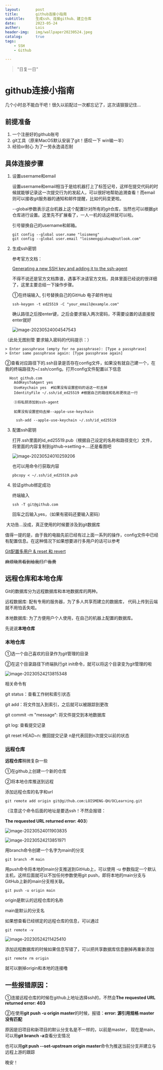 ```yaml
---
layout:       post  
title:        github连接小指南
subtitle:     生成ssh、连接github、建立仓库
date:         2023-05-24
auther:       Lois
header-img:   img/wallpaper20230524.jpeg
catalog:      true  
tags:  
    - SSH
    - Github

---
```


> "日复一日"

# github连接小指南

几个小时总不能白干吧！很久以前配过一次都忘记了，这次请狠狠记住...


## 前提准备

1. 一个注册好的github账号
2. git工具（原来MacOS默认安装了git！感叹一下 win输一半）
3. 经验or耐心 为了一劳永逸请忍耐

## 具体连接步骤



1. 设置username和email   

   

   设置username和email相当于是给机器打上了标签记号，这样在提交代码的时候就能够记录这一次提交行为的发起人，可以很好地帮助追溯查看！而email则可以接收git服务器的通知和邮件提醒，比如代码变更啦。      

    

   --global参数表示这台机器上这个配置针对所有的git仓库，当然也可以根据git仓库进行设置。这里先不扩展看了，一人一机的话这样就可以啦。    

   

   引号替换自己的username和邮箱。

   ```
   git config --global user.name "loismeng"
   git config --global user.email "loismengqiuhua@outlook.com"
   ```

   

2. 生成ssh密钥

   

   参考官方文档：

   [Generating a new SSH key and adding it to the ssh-agent](!https://docs.github.com/en/authentication/connecting-to-github-with-ssh/generating-a-new-ssh-key-and-adding-it-to-the-ssh-agent)

   不得不说还是官方文档靠谱，遇事不决请官方文档，具体里面已经说的很详细了，这里主要总结一下操作步骤。  

   

   ①在终端输入, 引号替换自己的GitHub 电子邮件地址

   ```
   ssh-keygen -t ed25519 -C "your_email@example.com"
   ```

   

   确认路径之后按enter键，之后会要求输入两次密码，不需要设置的话直接按enter就好

   ![image-20230524004547543](https://github.com/LOISMENG-QH/LOISMENG-QH.github.io/blob/master/img/image-20230524004547543.png?raw=true)

   

（此处无图别管 要求输入密码的代码提示：）

   ```
   > Enter passphrase (empty for no passphrase): [Type a passphrase]
   > Enter same passphrase again: [Type passphrase again]
   ```

   

   ②查看对应路径下的.ssh目录是否存在config文件，如果没有就自己建一个，在我的终端路径为~/.ssh/config。打开config文件配置以下信息

 ```
   Host github.com
     AddKeysToAgent yes 
     UseKeychain yes  #如果没有设置密码的话这一栏去掉
  	 IdentityFile ~/.ssh/id_ed25519 #根据自己的路径和名称更改这一行
 ```

   

  		③将私钥添加到ssh-agent

   		如果没有设置密码去掉--apple-use-keychain	

   ```
		ssh-add --apple-use-keychain ~/.ssh/id_ed25519
   ```

   

3. 配置ssh密钥

   打开.ssh里面的id_ed25519.pub（根据自己设定的名称和路径变化）文件，将里面的内容复制到github->setting->....还是看图吧

   ![image-20230524010259206](https://github.com/LOISMENG-QH/LOISMENG-QH.github.io/blob/master/img/image-20230524010259206.png?raw=true)

   

   也可以用命令行获取内容

   ```
   pbcopy < ~/.ssh/id_ed25519.pub
   ```

   

3. 验证github绑定成功

   终端输入

   ```
   ssh -T git@github.com		
   ```

   回车之后输入yes，（如果有密码还要输入密码）

   

​			大功告...没成，真正使用的时候要涉及到git数据库

   

值得一提的是，由于我的电脑先前已经有过上面一系列的操作，config文件中已经有配置信息。在这种情况下如果想要进行多用户的话可以参考

[Git配置多用户 & reset 和 revert](!https://blackdn.github.io/2022/10/04/Git-Advance-2022/)

~~麻烦晓黑看到给我打广告费~~

## 远程仓库和本地仓库

Git的数据库分为远程数据库和本地数据库的两种。

   

远程数据库: 配有专用的服务器，为了多人共享而建立的数据库， 代码上传到云端就不用怕丢失啦。

   

本地数据库: 为了方便用户个人使用，在自己的机器上配置的数据库。

   

先说说**本地仓库**

### 本地仓库

①选一个自己喜欢的目录作为git管理的目录

②在这个目录路径下终端执行git init命令，就可以将这个目录变为git管理的啦

![image-20230524213815348](https://github.com/LOISMENG-QH/LOISMENG-QH.github.io/blob/master/img/image-20230524213815348.png?raw=true)

   

相关命令有

git status：查看工作树和索引状态

git add：将文件加入到索引，之后就可以被跟踪到更改

git commit -m "message": 将文件提交到本地数据库

git log: 查看提交记录

git reset HEAD~n: 撤回提交记录 n是代表回到n次提交以前的状态

   

### 远程仓库

**远程仓库**稍微复杂一些

①在github上创建一个新的仓库

②将本地仓库推送到远程


添加远程仓库的名字和url

   ```
git remote add origin git@github.com:LOISMENG-QH/OCLearning.git
   ```

（注意这个命令后面的地址是要选ssh！不然会报错：

**The requested URL returned error: 403**）

![image-20230524011903835](https://github.com/LOISMENG-QH/LOISMENG-QH.github.io/blob/master/img/image-20230524011903835.png?raw=true)



![image-20230524213851971](https://github.com/LOISMENG-QH/LOISMENG-QH.github.io/blob/master/img/image-20230524213851971.png?raw=true)



用branch命令创建一个名字为main的分支

```
git branch -M main
```

   

用push命令将本地的main分支推送到GitHub上，可以使用 -u 参数指定一个默认主机，这样后面就可以不加任何参数使用git push，即将本地的main分支与GitHub上新的main分支相关联。

```
git push -u origin main
```

   

origin是默认的远程仓库的名称

main是默认的分支名

   

如果想查看已经绑定的远程仓库的信息，可以通过

```
git remote -v
```

![image-20230524211425410](https://github.com/LOISMENG-QH/LOISMENG-QH.github.io/blob/master/img/image-20230524211425410.png?raw=true)

   

添加远程数据库的时候如果信息写错了，可以把共享数据库信息删掉再重新添加

```
git remote rm origin
```
   
就可以删掉origin和本地的连接噜

## 一些报错原因：

①连接远程仓库的时候在github上地址选择ssh的，不然会**The requested URL returned error: 403**
   
②在使用**git push -u origin master**的时候，报错：**error: 源引用规格 master 没有匹配**

   

原因是旧项目和新项目的默认分支名是不一样的，以前是master， 现在是main，可以用**git branch -a**查看分支情况

   

也可以用**git push --set-upstream origin master**命令为推送当前分支并建立与远程上游的跟踪  

   

晚安！